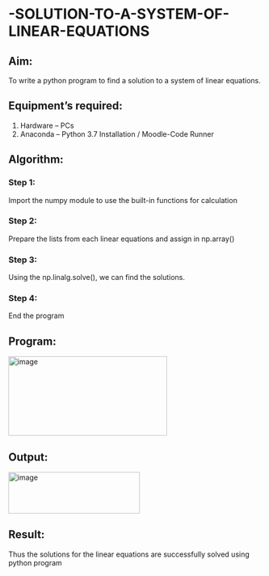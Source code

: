 # -SOLUTION-TO-A-SYSTEM-OF-LINEAR-EQUATIONS
## Aim:
To write a python program to find a solution to a system of linear equations.
## Equipment’s required:
1. 	Hardware – PCs
2. 	Anaconda – Python 3.7 Installation / Moodle-Code Runner
## Algorithm:
### Step 1: 
Import the numpy module to use the built-in functions for calculation
### Step 2: 
Prepare the lists from each linear equations and assign in np.array()
### Step 3: 
Using the np.linalg.solve(), we can find the solutions.
### Step 4: 
End the program
## Program:
<img width="314" height="157" alt="image" src="https://github.com/user-attachments/assets/316aa80b-37e0-4847-a2f9-5dabc604202e" />

## Output:
<img width="260" height="82" alt="image" src="https://github.com/user-attachments/assets/e871c319-8553-4598-8573-7bc7feffea84" />

## Result: 
Thus the solutions for the linear equations are successfully solved using python program

